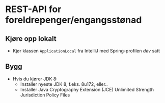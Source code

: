 # REST-API for foreldrepenger/engangsstønad

## Kjøre opp lokalt
* Kjør klassen ```ApplicationLocal``` fra IntelliJ med Spring-profilen *dev* satt

## Bygg
* Hvis du kjører JDK 8: 
    * Installer nyeste JDK 8, f.eks. 8u172, eller..
    * Installer Java Cryptography Extension (JCE) Unlimited Strength Jurisdiction Policy Files
